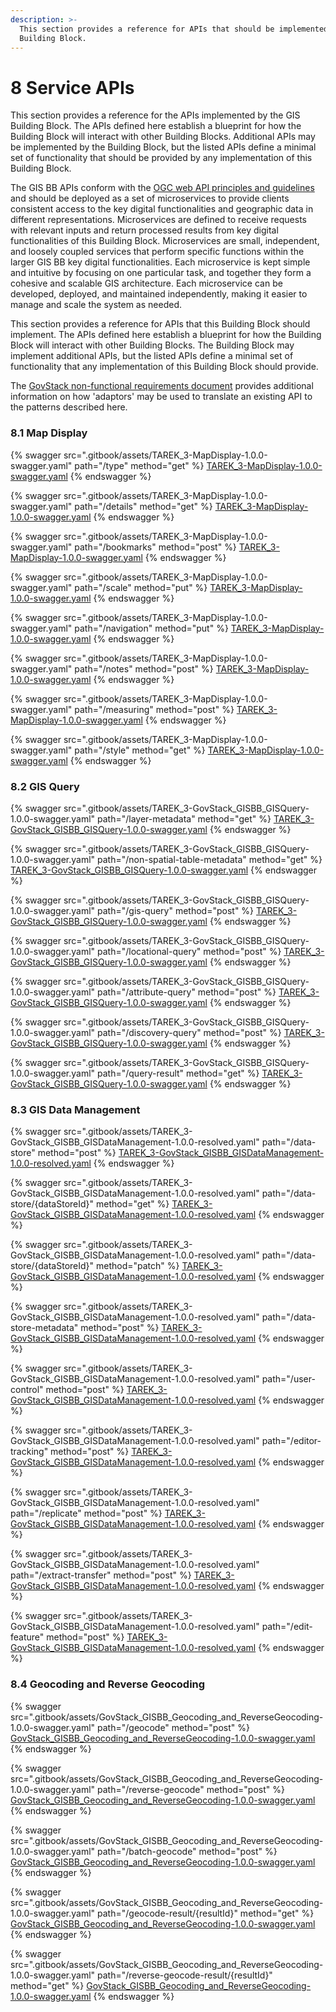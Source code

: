 ```yaml
---
description: >-
  This section provides a reference for APIs that should be implemented by this
  Building Block.
---
```


# 8 Service APIs

This section provides a reference for the APIs implemented by the GIS Building Block. The APIs defined here establish a blueprint for how the Building Block will interact with other Building Blocks. Additional APIs may be implemented by the Building Block, but the listed APIs define a minimal set of functionality that should be provided by any implementation of this Building Block.&#x20;

The GIS BB APIs conform with the [OGC web API principles and guidelines](https://github.com/opengeospatial/OGC-Web-API-Guidelines) and should be deployed as a set of microservices to provide clients consistent access to the key digital functionalities and geographic data in different representations. Microservices are defined to receive requests with relevant inputs and return processed results from key digital functionalities of this Building Block. Microservices are small, independent, and loosely coupled services that perform specific functions within the larger GIS BB key digital functionalities. Each microservice is kept simple and intuitive by focusing on one particular task, and together they form a cohesive and scalable GIS architecture. Each microservice can be developed, deployed, and maintained independently, making it easier to manage and scale the system as needed.

This section provides a reference for APIs that this Building Block should implement. The APIs defined here establish a blueprint for how the Building Block will interact with other Building Blocks. The Building Block may implement additional APIs, but the listed APIs define a minimal set of functionality that any implementation of this Building Block should provide.&#x20;

The [GovStack non-functional requirements document](https://govstack.gitbook.io/specification/architecture-and-nonfunctional-requirements/6-onboarding) provides additional information on how 'adaptors' may be used to translate an existing API to the patterns described here.

### 8.1 Map Display

{% swagger src=".gitbook/assets/TAREK_3-MapDisplay-1.0.0-swagger.yaml" path="/type" method="get" %}
[TAREK_3-MapDisplay-1.0.0-swagger.yaml](.gitbook/assets/TAREK_3-MapDisplay-1.0.0-swagger.yaml)
{% endswagger %}

{% swagger src=".gitbook/assets/TAREK_3-MapDisplay-1.0.0-swagger.yaml" path="/details" method="get" %}
[TAREK_3-MapDisplay-1.0.0-swagger.yaml](.gitbook/assets/TAREK_3-MapDisplay-1.0.0-swagger.yaml)
{% endswagger %}

{% swagger src=".gitbook/assets/TAREK_3-MapDisplay-1.0.0-swagger.yaml" path="/bookmarks" method="post" %}
[TAREK_3-MapDisplay-1.0.0-swagger.yaml](.gitbook/assets/TAREK_3-MapDisplay-1.0.0-swagger.yaml)
{% endswagger %}

{% swagger src=".gitbook/assets/TAREK_3-MapDisplay-1.0.0-swagger.yaml" path="/scale" method="put" %}
[TAREK_3-MapDisplay-1.0.0-swagger.yaml](.gitbook/assets/TAREK_3-MapDisplay-1.0.0-swagger.yaml)
{% endswagger %}

{% swagger src=".gitbook/assets/TAREK_3-MapDisplay-1.0.0-swagger.yaml" path="/navigation" method="put" %}
[TAREK_3-MapDisplay-1.0.0-swagger.yaml](.gitbook/assets/TAREK_3-MapDisplay-1.0.0-swagger.yaml)
{% endswagger %}

{% swagger src=".gitbook/assets/TAREK_3-MapDisplay-1.0.0-swagger.yaml" path="/notes" method="post" %}
[TAREK_3-MapDisplay-1.0.0-swagger.yaml](.gitbook/assets/TAREK_3-MapDisplay-1.0.0-swagger.yaml)
{% endswagger %}

{% swagger src=".gitbook/assets/TAREK_3-MapDisplay-1.0.0-swagger.yaml" path="/measuring" method="post" %}
[TAREK_3-MapDisplay-1.0.0-swagger.yaml](.gitbook/assets/TAREK_3-MapDisplay-1.0.0-swagger.yaml)
{% endswagger %}

{% swagger src=".gitbook/assets/TAREK_3-MapDisplay-1.0.0-swagger.yaml" path="/style" method="get" %}
[TAREK_3-MapDisplay-1.0.0-swagger.yaml](.gitbook/assets/TAREK_3-MapDisplay-1.0.0-swagger.yaml)
{% endswagger %}

### 8.2 GIS Query&#x20;

{% swagger src=".gitbook/assets/TAREK_3-GovStack_GISBB_GISQuery-1.0.0-swagger.yaml" path="/layer-metadata" method="get" %}
[TAREK_3-GovStack_GISBB_GISQuery-1.0.0-swagger.yaml](.gitbook/assets/TAREK_3-GovStack_GISBB_GISQuery-1.0.0-swagger.yaml)
{% endswagger %}

{% swagger src=".gitbook/assets/TAREK_3-GovStack_GISBB_GISQuery-1.0.0-swagger.yaml" path="/non-spatial-table-metadata" method="get" %}
[TAREK_3-GovStack_GISBB_GISQuery-1.0.0-swagger.yaml](.gitbook/assets/TAREK_3-GovStack_GISBB_GISQuery-1.0.0-swagger.yaml)
{% endswagger %}

{% swagger src=".gitbook/assets/TAREK_3-GovStack_GISBB_GISQuery-1.0.0-swagger.yaml" path="/gis-query" method="post" %}
[TAREK_3-GovStack_GISBB_GISQuery-1.0.0-swagger.yaml](.gitbook/assets/TAREK_3-GovStack_GISBB_GISQuery-1.0.0-swagger.yaml)
{% endswagger %}

{% swagger src=".gitbook/assets/TAREK_3-GovStack_GISBB_GISQuery-1.0.0-swagger.yaml" path="/locational-query" method="post" %}
[TAREK_3-GovStack_GISBB_GISQuery-1.0.0-swagger.yaml](.gitbook/assets/TAREK_3-GovStack_GISBB_GISQuery-1.0.0-swagger.yaml)
{% endswagger %}

{% swagger src=".gitbook/assets/TAREK_3-GovStack_GISBB_GISQuery-1.0.0-swagger.yaml" path="/attribute-query" method="post" %}
[TAREK_3-GovStack_GISBB_GISQuery-1.0.0-swagger.yaml](.gitbook/assets/TAREK_3-GovStack_GISBB_GISQuery-1.0.0-swagger.yaml)
{% endswagger %}

{% swagger src=".gitbook/assets/TAREK_3-GovStack_GISBB_GISQuery-1.0.0-swagger.yaml" path="/discovery-query" method="post" %}
[TAREK_3-GovStack_GISBB_GISQuery-1.0.0-swagger.yaml](.gitbook/assets/TAREK_3-GovStack_GISBB_GISQuery-1.0.0-swagger.yaml)
{% endswagger %}

{% swagger src=".gitbook/assets/TAREK_3-GovStack_GISBB_GISQuery-1.0.0-swagger.yaml" path="/query-result" method="get" %}
[TAREK_3-GovStack_GISBB_GISQuery-1.0.0-swagger.yaml](.gitbook/assets/TAREK_3-GovStack_GISBB_GISQuery-1.0.0-swagger.yaml)
{% endswagger %}

### 8.3 GIS Data Management&#x20;

{% swagger src=".gitbook/assets/TAREK_3-GovStack_GISBB_GISDataManagement-1.0.0-resolved.yaml" path="/data-store" method="post" %}
[TAREK_3-GovStack_GISBB_GISDataManagement-1.0.0-resolved.yaml](.gitbook/assets/TAREK_3-GovStack_GISBB_GISDataManagement-1.0.0-resolved.yaml)
{% endswagger %}

{% swagger src=".gitbook/assets/TAREK_3-GovStack_GISBB_GISDataManagement-1.0.0-resolved.yaml" path="/data-store/{dataStoreId}" method="get" %}
[TAREK_3-GovStack_GISBB_GISDataManagement-1.0.0-resolved.yaml](.gitbook/assets/TAREK_3-GovStack_GISBB_GISDataManagement-1.0.0-resolved.yaml)
{% endswagger %}

{% swagger src=".gitbook/assets/TAREK_3-GovStack_GISBB_GISDataManagement-1.0.0-resolved.yaml" path="/data-store/{dataStoreId}" method="patch" %}
[TAREK_3-GovStack_GISBB_GISDataManagement-1.0.0-resolved.yaml](.gitbook/assets/TAREK_3-GovStack_GISBB_GISDataManagement-1.0.0-resolved.yaml)
{% endswagger %}

{% swagger src=".gitbook/assets/TAREK_3-GovStack_GISBB_GISDataManagement-1.0.0-resolved.yaml" path="/data-store-metadata" method="post" %}
[TAREK_3-GovStack_GISBB_GISDataManagement-1.0.0-resolved.yaml](.gitbook/assets/TAREK_3-GovStack_GISBB_GISDataManagement-1.0.0-resolved.yaml)
{% endswagger %}

{% swagger src=".gitbook/assets/TAREK_3-GovStack_GISBB_GISDataManagement-1.0.0-resolved.yaml" path="/user-control" method="post" %}
[TAREK_3-GovStack_GISBB_GISDataManagement-1.0.0-resolved.yaml](.gitbook/assets/TAREK_3-GovStack_GISBB_GISDataManagement-1.0.0-resolved.yaml)
{% endswagger %}

{% swagger src=".gitbook/assets/TAREK_3-GovStack_GISBB_GISDataManagement-1.0.0-resolved.yaml" path="/editor-tracking" method="post" %}
[TAREK_3-GovStack_GISBB_GISDataManagement-1.0.0-resolved.yaml](.gitbook/assets/TAREK_3-GovStack_GISBB_GISDataManagement-1.0.0-resolved.yaml)
{% endswagger %}

{% swagger src=".gitbook/assets/TAREK_3-GovStack_GISBB_GISDataManagement-1.0.0-resolved.yaml" path="/replicate" method="post" %}
[TAREK_3-GovStack_GISBB_GISDataManagement-1.0.0-resolved.yaml](.gitbook/assets/TAREK_3-GovStack_GISBB_GISDataManagement-1.0.0-resolved.yaml)
{% endswagger %}

{% swagger src=".gitbook/assets/TAREK_3-GovStack_GISBB_GISDataManagement-1.0.0-resolved.yaml" path="/extract-transfer" method="post" %}
[TAREK_3-GovStack_GISBB_GISDataManagement-1.0.0-resolved.yaml](.gitbook/assets/TAREK_3-GovStack_GISBB_GISDataManagement-1.0.0-resolved.yaml)
{% endswagger %}

{% swagger src=".gitbook/assets/TAREK_3-GovStack_GISBB_GISDataManagement-1.0.0-resolved.yaml" path="/edit-feature" method="post" %}
[TAREK_3-GovStack_GISBB_GISDataManagement-1.0.0-resolved.yaml](.gitbook/assets/TAREK_3-GovStack_GISBB_GISDataManagement-1.0.0-resolved.yaml)
{% endswagger %}

### 8.4 Geocoding and Reverse Geocoding

{% swagger src=".gitbook/assets/GovStack_GISBB_Geocoding_and_ReverseGeocoding-1.0.0-swagger.yaml" path="/geocode" method="post" %}
[GovStack_GISBB_Geocoding_and_ReverseGeocoding-1.0.0-swagger.yaml](.gitbook/assets/GovStack_GISBB_Geocoding_and_ReverseGeocoding-1.0.0-swagger.yaml)
{% endswagger %}

{% swagger src=".gitbook/assets/GovStack_GISBB_Geocoding_and_ReverseGeocoding-1.0.0-swagger.yaml" path="/reverse-geocode" method="post" %}
[GovStack_GISBB_Geocoding_and_ReverseGeocoding-1.0.0-swagger.yaml](.gitbook/assets/GovStack_GISBB_Geocoding_and_ReverseGeocoding-1.0.0-swagger.yaml)
{% endswagger %}

{% swagger src=".gitbook/assets/GovStack_GISBB_Geocoding_and_ReverseGeocoding-1.0.0-swagger.yaml" path="/batch-geocode" method="post" %}
[GovStack_GISBB_Geocoding_and_ReverseGeocoding-1.0.0-swagger.yaml](.gitbook/assets/GovStack_GISBB_Geocoding_and_ReverseGeocoding-1.0.0-swagger.yaml)
{% endswagger %}

{% swagger src=".gitbook/assets/GovStack_GISBB_Geocoding_and_ReverseGeocoding-1.0.0-swagger.yaml" path="/geocode-result/{resultId}" method="get" %}
[GovStack_GISBB_Geocoding_and_ReverseGeocoding-1.0.0-swagger.yaml](.gitbook/assets/GovStack_GISBB_Geocoding_and_ReverseGeocoding-1.0.0-swagger.yaml)
{% endswagger %}

{% swagger src=".gitbook/assets/GovStack_GISBB_Geocoding_and_ReverseGeocoding-1.0.0-swagger.yaml" path="/reverse-geocode-result/{resultId}" method="get" %}
[GovStack_GISBB_Geocoding_and_ReverseGeocoding-1.0.0-swagger.yaml](.gitbook/assets/GovStack_GISBB_Geocoding_and_ReverseGeocoding-1.0.0-swagger.yaml)
{% endswagger %}
